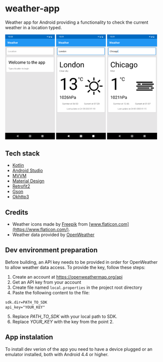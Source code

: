 # weather-app
Weather app for Android providing a functionality to check the current weather in a location typed.

<img src="screenshots/screenshot-welcome.png" width="32%"> <img src="screenshots/screenshot-london.png" width="32%"> <img src="screenshots/screenshot-chicago.png" width="32%">

## Tech stack

- [Kotlin](https://kotlinlang.org/)
- [Android Studio](https://developer.android.com/studio)
- [MVVM](https://en.wikipedia.org/wiki/Model%E2%80%93view%E2%80%93viewmodel)
- [Material Design](https://material.io/design/)
- [Retrofit2](https://square.github.io/retrofit/)
- [Gson](https://github.com/square/retrofit/tree/master/retrofit-converters/gson)
- [Okhttp3](https://square.github.io/okhttp/)

## Credits

-  Weather icons made by [Freepik](https://www.flaticon.com/authors/freepik) from [www.flaticon.com](https://www.flaticon.com/).
-  Weather data provided by [OpenWeather](https://openweathermap.org/)

## Dev environment preparation

Before building, an API key needs to be provided in order for OpenWeather to allow weather data access. To provide the key, follow these steps:
1. Create an account at https://openweathermap.org/api
2. Get an API key from your account
3. Create file named `local.properties` in the project root directory
4. Paste the following content to the file:
```
sdk.dir=PATH_TO_SDK
api_key="YOUR_KEY"
```
5. Replace *PATH_TO_SDK* with your local path to SDK.
6. Replace *YOUR_KEY* with the key from the point 2.

## App instalation

To install dev verion of the app you need to have a device plugged or an emulator installed, both with Android 4.4 or higher.

